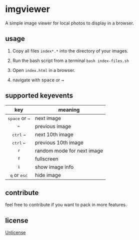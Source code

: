# imgviewer

A simple image viewer for local photos to display in a browser.

## usage

1. Copy all files `index*.*` into the directory of your images.

2. Run the bash script from a terminal `bash index-files.sh`

3. Open `index.html` in a browser.

4. navigate with <kbd>space</kbd> or <kbd>→</kbd>

## supported keyevents

key  | meaning
:--: | ----
<kbd>space</kbd> or <kbd>→</kbd> | next image
<kbd>←</kbd> | previous image
<kbd>ctrl</kbd> <kbd>→</kbd> | next 10th image
<kbd>ctrl</kbd> <kbd>←</kbd> | previous 10th image
<kbd>r</kbd> | random mode for next image
<kbd>f</kbd> | fullscreen
<kbd>i</kbd> | show image info
<kbd>q</kbd> or <kbd>esc</kbd> | hide image

## contribute

feel free to contribute if you want to pack in more features.

## license

[Unlicense](https://unlicense.org/)
